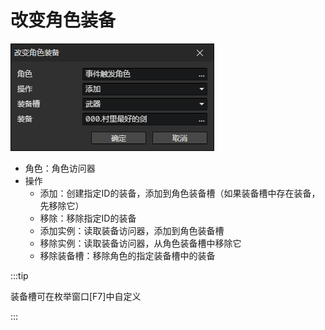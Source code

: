 # 改变角色装备

![](img/changeActorEquipment-1.png)

- 角色：角色访问器
- 操作
  - 添加：创建指定ID的装备，添加到角色装备槽（如果装备槽中存在装备，先移除它）
  - 移除：移除指定ID的装备
  - 添加实例：读取装备访问器，添加到角色装备槽
  - 移除实例：读取装备访问器，从角色装备槽中移除它
  - 移除装备槽：移除角色的指定装备槽中的装备

:::tip

装备槽可在枚举窗口[F7]中自定义

:::